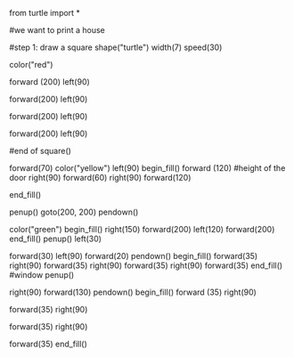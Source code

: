 from turtle import *

#we want to print a house

#step 1:  draw a square
shape("turtle")
width(7)
speed(30)

color("red")

forward (200)
left(90)

forward(200)
left(90)

forward(200)
left(90)

forward(200)
left(90)

#end of square()

forward(70)
color("yellow")
left(90)
begin_fill()
forward (120) #height of the door
right(90)
forward(60)
right(90)
forward(120)

end_fill()


penup()
goto(200, 200)
pendown()

color("green")
begin_fill()
right(150)
forward(200)
left(120)
forward(200)
end_fill()
penup()
left(30)

forward(30)
left(90)
forward(20)
pendown()
begin_fill()
forward(35)
right(90)
forward(35)
right(90)
forward(35)
right(90)
forward(35)
end_fill()
#window
penup()

right(90)
forward(130)
pendown()
begin_fill()
forward (35)
right(90)

forward(35)
right(90)

forward(35)
right(90)

forward(35)
end_fill()
